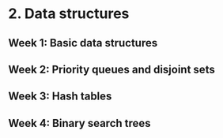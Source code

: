 # 2. Data structures

## Week 1: Basic data structures

## Week 2: Priority queues and disjoint sets

## Week 3: Hash tables

## Week 4: Binary search trees
